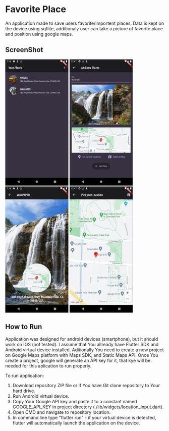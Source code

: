 # Favorite Place

An application made to save users favorite/importent places. Data is kept on the device using sqflite, additionaly user can take a picture of favorite place and position using google maps.

## ScreenShot

 <img src="/lib/images/Foto1.png" height="400" alt="Screenshot"/>   <img src="/lib/images/Foto2.png" height="400" alt="Screenshot"/>    <img src="/lib/images/Foto3.png" height="400" alt="Screenshot"/>   <img src="/lib/images/Foto4.png" height="400" alt="Screenshot"/>    

## How to Run 

Application was designed for android devices (smartphone), but it should work on IOS (not tested). I assume that You allready have Flutter SDK and Android virtual device installed. Aditionally You need to create a new project on Google Maps platform with Maps SDK, and Static Maps API. Once You create a project, google will generate an API key for it, that kye will be needed for this aplication to run properly.

To run application:

   1. Download repository ZIP file or if You have Git clone repository to Your hard drive.
   2. Run Android virtual device.
   3. Copy Your Google API key and paste it to a constant named GOOGLE_API_KEY in project directory 
   (./lib/widgets/location_input.dart).
   4. Open CMD and navigate to repository location.
   5. In command line type "flutter run" - if your virtual device is detected, flutter will automatically launch the application on the device.


